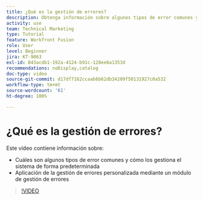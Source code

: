 ```yaml
---
title: ¿Qué es la gestión de errores?
description: Obtenga información sobre algunos tipos de error comunes y cómo los gestiona el sistema de forma predeterminada. A continuación, aprenda a aplicar la gestión de errores personalizada en  [!DNL Adobe Workfront Fusion].
activity: use
team: Technical Marketing
type: Tutorial
feature: Workfront Fusion
role: User
level: Beginner
jira: KT-9063
exl-id: 843acdb1-192a-4124-b91c-128ee6a1353d
recommendations: noDisplay,catalog
doc-type: video
source-git-commit: d17df7162ccaab6b62db34209f50131927c0a532
workflow-type: tm+mt
source-wordcount: '61'
ht-degree: 100%

---
```


# ¿Qué es la gestión de errores?

Este vídeo contiene información sobre:

* Cuáles son algunos tipos de error comunes y cómo los gestiona el sistema de forma predeterminada
* Aplicación de la gestión de errores personalizada mediante un módulo de gestión de errores

>[!VIDEO](https://video.tv.adobe.com/v/335304/?quality=12&learn=on&enablevpops)
